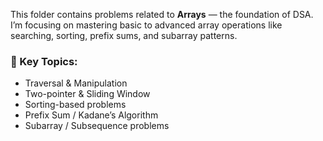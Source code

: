 This folder contains problems related to **Arrays** — the foundation of DSA.  
I’m focusing on mastering basic to advanced array operations like searching, sorting, prefix sums, and subarray patterns.

### 🧠 Key Topics:
- Traversal & Manipulation
- Two-pointer & Sliding Window
- Sorting-based problems
- Prefix Sum / Kadane’s Algorithm
- Subarray / Subsequence problems
